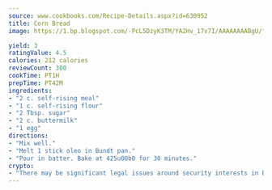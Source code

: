```yaml
---
source: www.cookbooks.com/Recipe-Details.aspx?id=630952
title: Corn Bread
image: https://1.bp.blogspot.com/-PcL5DzyK3TM/YA2Hv_17v7I/AAAAAAAABgU/fyHeesSth_IZW9mL5lk6GxJO8cW8ksrGACLcBGAsYHQ/s320/12.png

yield: 3
ratingValue: 4.5
calories: 212 calories
reviewCount: 300
cookTime: PT1H
prepTime: PT42M
ingredients:
- "2 c. self-rising meal"
- "1 c. self-rising flour"
- "2 Tbsp. sugar"
- "2 c. buttermilk"
- "1 egg"
directions:
- "Mix well."
- "Melt 1 stick oleo in Bundt pan."
- "Pour in batter. Bake at 425u00b0 for 30 minutes."
crypto:
- "There may be significant legal issues around security interests in Bitcoin."
---
```

